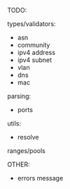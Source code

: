 TODO:

types/validators:

- asn
- community
- ipv4 address
- ipv4 subnet
- vlan
- dns
- mac

parsing:

- ports

utils:

- resolve

ranges/pools

OTHER:

- errors message

